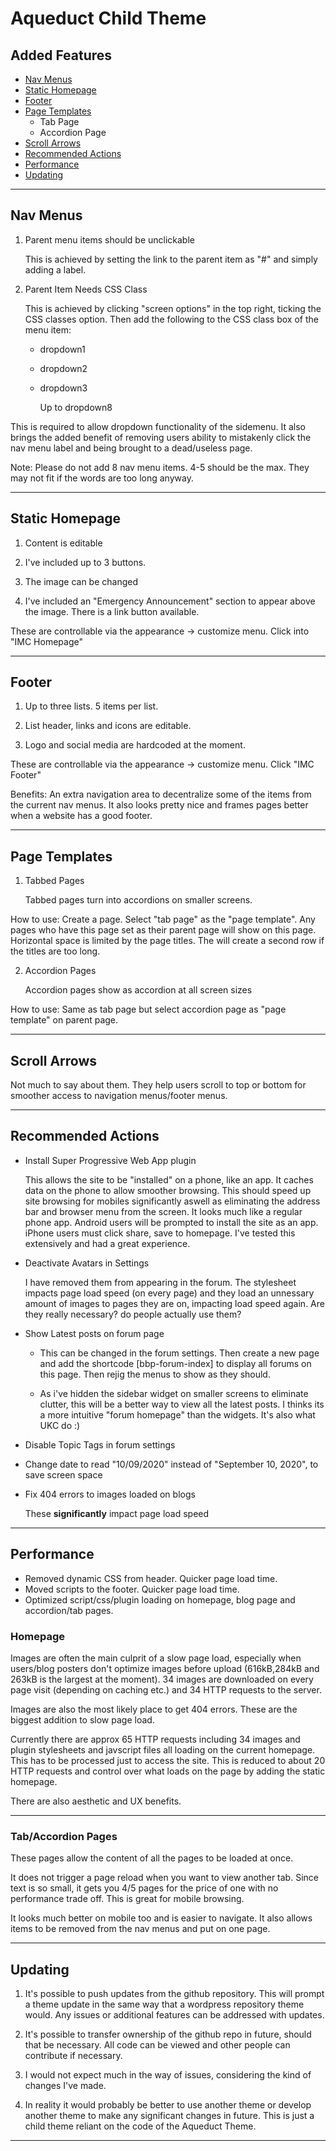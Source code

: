 # Aqueduct Child Theme

## Added Features
* [Nav Menus](#nav-menus)
* [Static Homepage](#static-homepage)
* [Footer](#footer)
* [Page Templates](#page-templates)
    * Tab Page
    * Accordion Page
* [Scroll Arrows](scroll-arrows)
* [Recommended Actions](#recommended-actions)
* [Performance](#performance)
* [Updating](#updating)

---

## Nav Menus
1. Parent menu items should be unclickable

    This is achieved by setting the link to the parent item as "#" and simply adding a label.

2. Parent Item Needs CSS Class

    This is achieved by clicking "screen options" in the top right, ticking the CSS classes option. Then add the following to the CSS class box of the menu item:

    * dropdown1
    * dropdown2
    * dropdown3

        Up to dropdown8

This is required to allow dropdown functionality of the sidemenu. It also brings the added benefit of removing users ability to mistakenly click the nav menu label and being brought to a dead/useless page.

Note: Please do not add 8 nav menu items. 4-5 should be the max. They may not fit if the words are too long anyway.

---



## Static Homepage
1. Content is editable

2. I've included up to 3 buttons. 

3. The image can be changed

4. I've included an "Emergency Announcement" section to appear above the image. There is a link button available.

These are controllable via the appearance -> customize menu. Click into "IMC Homepage"

---




## Footer
1. Up to three lists. 5 items per list.

2. List header, links and icons are editable.

3. Logo and social media are hardcoded at the moment.

These are controllable via the appearance -> customize menu.
Click "IMC Footer"

Benefits: An extra navigation area to decentralize some of the items from the current nav menus. It also looks pretty nice and frames pages better when a website has a good footer. 

---




## Page Templates

1. Tabbed Pages

    Tabbed pages turn into accordions on smaller screens.

How to use: Create a page. Select "tab page" as the "page template". Any pages who have this page set as their parent page will show on this page. Horizontal space is limited by the page titles. The will create a second row if the titles are too long.

2. Accordion Pages

    Accordion pages show as accordion at all screen sizes

How to use: Same as tab page but select accordion page as "page template" on parent page.



---




## Scroll Arrows

Not much to say about them. They help users scroll to top or bottom for smoother access to navigation menus/footer menus.

---



## Recommended Actions

* Install Super Progressive Web App plugin

    This allows the site to be "installed" on a phone, like an app. It caches data on the phone to allow smoother browsing. This should speed up site browsing for mobiles significantly aswell as eliminating the address bar and browser menu from the screen. It looks much like a regular phone app. Android users will be prompted to install the site as an app. iPhone users must click share, save to homepage. I've tested this extensively and had a great experience.

* Deactivate Avatars in Settings
    
    I have removed them from appearing in the forum. The stylesheet impacts page load speed (on every page) and they load an unnessary amount of images to pages they are on, impacting load speed again. Are they really necessary? do people actually use them?

* Show Latest posts on forum page

    * This can be changed in the forum settings. Then create a new page and add the shortcode [bbp-forum-index] to display all forums on this page. Then rejig the menus to show as they should.

    * As i've hidden the sidebar widget on smaller screens to eliminate clutter, this will be a better way to view all the latest posts. I thinks its a more intuitive "forum homepage" than the widgets. It's also what UKC do :)


* Disable Topic Tags in forum settings

* Change date to read "10/09/2020" instead of "September 10, 2020", to save screen space

* Fix 404 errors to images loaded on blogs

    These __significantly__ impact page load speed


---



## Performance

* Removed dynamic CSS from header. Quicker page load time.
* Moved scripts to the footer. Quicker page load time.
* Optimized script/css/plugin loading on homepage, blog page and accordion/tab pages.





### Homepage

Images are often the main culprit of a slow page load, especially when users/blog posters don't optimize images before upload (616kB,284kB and 263kB is the largest at the moment). 34 images are downloaded on every page visit (depending on caching etc.) and 34 HTTP requests to the server.

Images are also the most likely place to get 404 errors. These are the biggest addition to slow page load.

 Currently there are approx 65 HTTP requests including 34 images and plugin stylesheets and javscript files all loading on the current homepage. This has to be processed just to access the site. This is reduced to about 20 HTTP requests and control over what loads on the page by adding the static homepage.

 There are also aesthetic and UX benefits.

---


### Tab/Accordion Pages

These pages allow the content of all the pages to be loaded at once. 

It does not trigger a page reload when you want to view another tab. Since text is so small, it gets you 4/5 pages for the price of one with no performance trade off. This is great for mobile browsing. 

It looks much better on mobile too and is easier to navigate. It also allows items to be removed from the nav menus and put on one page.

---




## Updating

1. It's possible to push updates from the github repository. This will prompt a theme update in the same way that a wordpress repository theme would. Any issues or additional features can be addressed with updates.

2. It's possible to transfer ownership of the github repo in future, should that be necessary. All code can be viewed and other people can contribute if necessary.

3. I would not expect much in the way of issues, considering the kind of changes I've made.

4. In reality it would probably be better to use another theme or develop another theme to make any significant changes in future. This is just a child theme reliant on the code of the Aqueduct Theme.
---